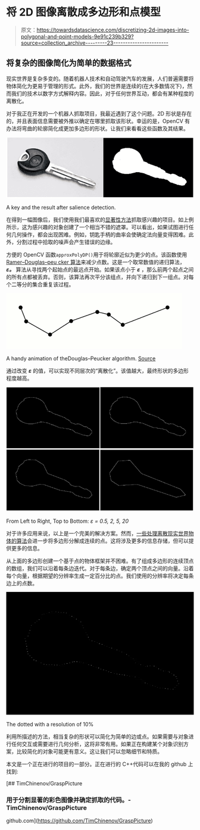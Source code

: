 # 将 2D 图像离散成多边形和点模型

> 原文：<https://towardsdatascience.com/discretizing-2d-images-into-polygonal-and-point-models-9e91c239b329?source=collection_archive---------23----------------------->

## 将复杂的图像简化为简单的数据格式

现实世界是复杂多变的。随着机器人技术和自动驾驶汽车的发展，人们普遍需要将物体简化为更易于管理的形式。此外，我们的世界是连续的(在大多数情况下)，然而我们的技术以数字方式解释内容。因此，对于任何世界互动，都会有某种程度的离散化。

对于我正在开发的一个机器人抓取项目，我最近遇到了这个问题。2D 形状是存在的，并且表面信息需要被外推以确定在哪里抓取该形状。幸运的是，OpenCV 有办法将弯曲的轮廓简化成更加多边形的形状。让我们来看看这些函数及其结果。

![](img/c75b4adfbd74d34b37bc845a6dc4795f.png)

A key and the result after salience detection.

在得到一幅图像后，我们使用我们最喜欢的[显著性方法](https://medium.com/me/stats/post/473b4cb31774)抓取感兴趣的项目。如上例所示，这为感兴趣的对象创建了一个相当不错的遮罩。可以看出，如果试图进行任何几何操作，都会出现困难。例如，钥匙手柄的曲率会使确定法向量变得困难。此外，分割过程中拾取的噪声会产生错误的边缘。

方便的 OpenCV 函数`approxPolyDP()`用于将轮廓近似为更少的点。该函数使用[Ramer–Douglas–peu cker 算法](https://en.wikipedia.org/wiki/Ramer%E2%80%93Douglas%E2%80%93Peucker_algorithm)来减少点数。这是一个取常数值的递归算法， ***ε。*** 算法从寻找两个起始点的最远点开始。如果该点小于 ***ε*** ，那么前两个起点之间的所有点都被丢弃。否则，该算法再次平分该组点，并向下递归到下一组点。对每个二等分的集合重复该过程。

![](img/ba7e7c7c9c9e0f949a0f92fa01952291.png)

A handy animation of theDouglas–Peucker algorithm. [Source](https://en.wikipedia.org/wiki/Ramer%E2%80%93Douglas%E2%80%93Peucker_algorithm)

通过改变 ***ε*** 的值，可以实现不同层次的“离散化”。该值越大，最终形状的多边形程度越高。

![](img/9dfc77a8718d4051a0bb197b71baf46c.png)

From Left to Right, Top to Bottom: *ε = 0.5, 2, 5, 20*

对于许多应用来说，以上是一个完美的解决方案。然而，[一些处理离散现实世界物体的算法](https://www.researchgate.net/publication/224623408_Determining_independent_grasp_regions_on_2D_discrete_objects)会进一步将多边形分解成连续的点。这将涉及更多的信息存储，但可以提供更多的信息。

从上面的多边形创建一个基于点的物体框架并不困难。有了组成多边形的连续顶点的数组，我们可以沿着每条边迭代。对于每条边，确定两个顶点之间的向量。沿着每个向量，根据期望的分辨率生成一定百分比的点。我们使用的分辨率将决定每条边上的点数。

![](img/052434760fcc39eb2218f11f3cd8995b.png)

The dotted with a resolution of 10%

利用所描述的方法，相当复杂的形状可以简化为简单的边或点。如果需要与对象进行任何交互或需要进行几何分析，这将非常有用。如果正在构建某个对象识别方案，比较简化的对象可能更有意义。这让我们可以忽略细节和特质。

本文是一个正在进行的项目的一部分。正在进行的 C++代码可以在我的 github 上找到:

[](https://github.com/TimChinenov/GraspPicture) [## TimChinenov/GraspPicture

### 用于分割显著的彩色图像并确定抓取的代码。- TimChinenov/GraspPicture

github.com](https://github.com/TimChinenov/GraspPicture)